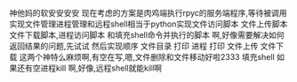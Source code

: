 神他妈的软安安安安
现在考虑的方案是肉鸡端执行rpyc的服务端程序,等待被调用
实现文件管理进程管理和远程shell相当于python实现文件访问脚本 文件上传脚本 文件下载脚本,进程访问脚本 和填充shell命令并执行的脚本
啊,好像需要解决如何返回结果的问题,先试试
然后实现顺序
文件目录 打印 
进程 打印
文件上传 文件下载 这两个神特么麻烦啊,有空在写,嗯,文件删除和文件移动好啦2333
填充shell
如果还有空进程kill 啊,好像,远程shell就能kill啊
